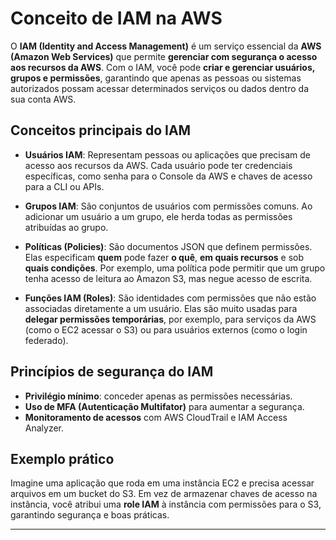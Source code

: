 # Conceito de IAM na AWS

O **IAM (Identity and Access Management)** é um serviço essencial da **AWS (Amazon Web Services)** que permite **gerenciar com segurança o acesso aos recursos da AWS**. Com o IAM, você pode **criar e gerenciar usuários, grupos e permissões**, garantindo que apenas as pessoas ou sistemas autorizados possam acessar determinados serviços ou dados dentro da sua conta AWS.

## Conceitos principais do IAM

- **Usuários IAM**: Representam pessoas ou aplicações que precisam de acesso aos recursos da AWS. Cada usuário pode ter credenciais específicas, como senha para o Console da AWS e chaves de acesso para a CLI ou APIs.

- **Grupos IAM**: São conjuntos de usuários com permissões comuns. Ao adicionar um usuário a um grupo, ele herda todas as permissões atribuídas ao grupo.

- **Políticas (Policies)**: São documentos JSON que definem permissões. Elas especificam **quem** pode fazer **o quê**, **em quais recursos** e sob **quais condições**. Por exemplo, uma política pode permitir que um grupo tenha acesso de leitura ao Amazon S3, mas negue acesso de escrita.

- **Funções IAM (Roles)**: São identidades com permissões que não estão associadas diretamente a um usuário. Elas são muito usadas para **delegar permissões temporárias**, por exemplo, para serviços da AWS (como o EC2 acessar o S3) ou para usuários externos (como o login federado).

## Princípios de segurança do IAM

- **Privilégio mínimo**: conceder apenas as permissões necessárias.
- **Uso de MFA (Autenticação Multifator)** para aumentar a segurança.
- **Monitoramento de acessos** com AWS CloudTrail e IAM Access Analyzer.

## Exemplo prático

Imagine uma aplicação que roda em uma instância EC2 e precisa acessar arquivos em um bucket do S3. Em vez de armazenar chaves de acesso na instância, você atribui uma **role IAM** à instância com permissões para o S3, garantindo segurança e boas práticas.

---


